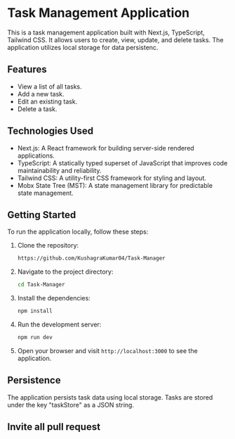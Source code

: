 # Task Management Application

This is a task management application built with Next.js, TypeScript, Tailwind CSS. It allows users to create, view, update, and delete tasks. The application utilizes local storage for data persistenc.

## Features

- View a list of all tasks.
- Add a new task.
- Edit an existing task.
- Delete a task.

## Technologies Used

- Next.js: A React framework for building server-side rendered applications.
- TypeScript: A statically typed superset of JavaScript that improves code maintainability and reliability.
- Tailwind CSS: A utility-first CSS framework for styling and layout.
- Mobx State Tree (MST): A state management library for predictable state management.


## Getting Started

To run the application locally, follow these steps:

1. Clone the repository:

   ```bash
   https://github.com/KushagraKumar04/Task-Manager
   ```

2. Navigate to the project directory:

   ```bash
   cd Task-Manager
   ```

3. Install the dependencies:

   ```bash
   npm install
   ```

4. Run the development server:

   ```bash
   npm run dev
   ```


5. Open your browser and visit `http://localhost:3000` to see the application.

## Persistence

The application persists task data using local storage. Tasks are stored under the key "taskStore" as a JSON string.


## Invite all pull request 
